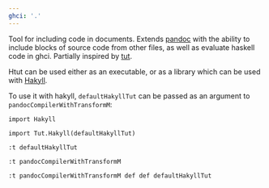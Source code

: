 ```yaml
---
ghci: '.'
---
```


Tool for including code in documents. Extends [pandoc](http://pandoc.org/) with the ability to include blocks of source code from other files, as well as evaluate haskell code in ghci. Partially inspired by [tut](https://github.com/tpolecat/tut).

Htut can be used either as an executable, or as a library which can be used with [Hakyll](https://jaspervdj.be/hakyll/).

To use it with hakyll, `defaultHakyllTut` can be passed as an argument to `pandocCompilerWithTransformM`:

~~~ghci
import Hakyll

import Tut.Hakyll(defaultHakyllTut)

:t defaultHakyllTut

:t pandocCompilerWithTransformM

:t pandocCompilerWithTransformM def def defaultHakyllTut
~~~
